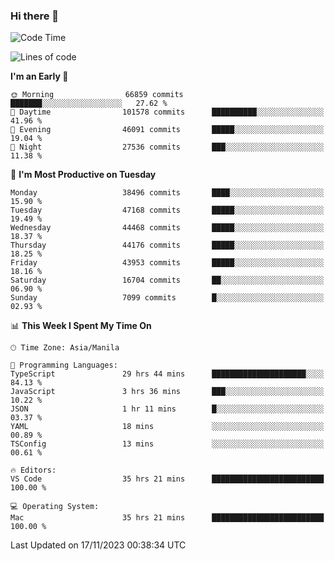 ### Hi there 👋

<!--START_SECTION:waka-->
![Code Time](http://img.shields.io/badge/Code%20Time-4%2C550%20hrs%2013%20mins-blue)

![Lines of code](https://img.shields.io/badge/From%20Hello%20World%20I%27ve%20Written-104.9%20million%20lines%20of%20code-blue)

**I'm an Early 🐤** 

```text
🌞 Morning                66859 commits       ███████░░░░░░░░░░░░░░░░░░   27.62 % 
🌆 Daytime                101578 commits      ██████████░░░░░░░░░░░░░░░   41.96 % 
🌃 Evening                46091 commits       █████░░░░░░░░░░░░░░░░░░░░   19.04 % 
🌙 Night                  27536 commits       ███░░░░░░░░░░░░░░░░░░░░░░   11.38 % 
```
📅 **I'm Most Productive on Tuesday** 

```text
Monday                   38496 commits       ████░░░░░░░░░░░░░░░░░░░░░   15.90 % 
Tuesday                  47168 commits       █████░░░░░░░░░░░░░░░░░░░░   19.49 % 
Wednesday                44468 commits       █████░░░░░░░░░░░░░░░░░░░░   18.37 % 
Thursday                 44176 commits       █████░░░░░░░░░░░░░░░░░░░░   18.25 % 
Friday                   43953 commits       █████░░░░░░░░░░░░░░░░░░░░   18.16 % 
Saturday                 16704 commits       ██░░░░░░░░░░░░░░░░░░░░░░░   06.90 % 
Sunday                   7099 commits        █░░░░░░░░░░░░░░░░░░░░░░░░   02.93 % 
```


📊 **This Week I Spent My Time On** 

```text
🕑︎ Time Zone: Asia/Manila

💬 Programming Languages: 
TypeScript               29 hrs 44 mins      █████████████████████░░░░   84.13 % 
JavaScript               3 hrs 36 mins       ███░░░░░░░░░░░░░░░░░░░░░░   10.22 % 
JSON                     1 hr 11 mins        █░░░░░░░░░░░░░░░░░░░░░░░░   03.37 % 
YAML                     18 mins             ░░░░░░░░░░░░░░░░░░░░░░░░░   00.89 % 
TSConfig                 13 mins             ░░░░░░░░░░░░░░░░░░░░░░░░░   00.61 % 

🔥 Editors: 
VS Code                  35 hrs 21 mins      █████████████████████████   100.00 % 

💻 Operating System: 
Mac                      35 hrs 21 mins      █████████████████████████   100.00 % 
```


 Last Updated on 17/11/2023 00:38:34 UTC
<!--END_SECTION:waka-->


<!--
**rad182/rad182** is a ✨ _special_ ✨ repository because its `README.md` (this file) appears on your GitHub profile.

Here are some ideas to get you started:

- 🔭 I’m currently working on ...
- 🌱 I’m currently learning ...
- 👯 I’m looking to collaborate on ...
- 🤔 I’m looking for help with ...
- 💬 Ask me about ...
- 📫 How to reach me: ...
- 😄 Pronouns: ...
- ⚡ Fun fact: ...
-->
